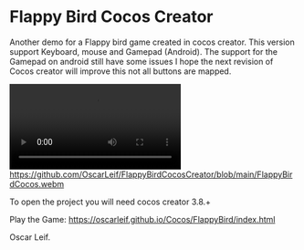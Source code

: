 # Flappy Bird Cocos Creator

Another demo for a Flappy bird game created in cocos creator.
This version support Keyboard, mouse and Gamepad (Android).
The support for the Gamepad on android still have some issues I hope the next
revision of Cocos creator will improve this not all buttons are mapped.

![](FlappyBirdCocos.webm)
https://github.com/OscarLeif/FlappyBirdCocosCreator/blob/main/FlappyBirdCocos.webm

To open the project you will need cocos creator 3.8.+

Play the Game: https://oscarleif.github.io/Cocos/FlappyBird/index.html

Oscar Leif.
